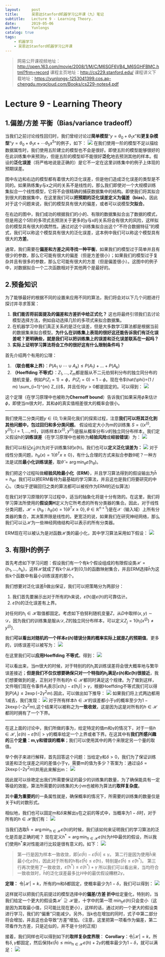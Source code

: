 ```yaml
---
layout:     post
title:      吴恩达Stanford机器学习公开课（九）笔记
subtitle:   Lecture 9 - Learning Theory.
date:       2019-05-06
author:     Yunlongs
catalog: true
tags:
    - 机器学习
    - 吴恩达Stanford机器学习公开课
---
```


>网易公开课视频地址：http://open.163.com/movie/2008/1/M/C/M6SGF6VB4_M6SGHFBMC.html?frm=record
课程主页地址：http://cs229.stanford.edu/
课程讲义下载地址：https://yunlongs-1253041399.cos.ap-chengdu.myqcloud.com/Books/cs229-notes4.pdf

# Lecture 9 - Learning Theory

## 1.偏差/方差 平衡（Bias/variance tradeoff）
当我们之前讨论线性回归时，我们曾经讨论过**简单模型**“$y=\theta_{0}+\theta_{1} x$”和**更复杂模型**“$y=\theta_{0}+\theta_{1} x+\cdots \theta_{5} x^{5}$”的例子，如下：
![](https://yunlongs-1253041399.cos.ap-chengdu.myqcloud.com/image/Stanford/lecture-9-1.jpg)
在我们使用一阶的模型不足以描绘数据属性时，我们使用五阶建立的模型也不会是很好。即使五阶的模型能够很好的在此训练集中来预测y，但是五阶的模型却不能很好**泛化**地去预测其他的样本。假设的**泛化误差**（将严格地说是正确的）是它不一定在这里训练集中的例子上体现的预期误差。

图中左边和右边的模型都有着很大的泛化误差，但是他们造成泛化误差的类型是不同的。如果熟练集y与x之间的关系不是线性的，那么我们即使对一个大规模训练集拟合一个线性模型，它将不会很精确的捕获数据集中的结构。即使我们将其拟合到很大的数据集中，在这里我们可以**把预期的泛化误差定义为偏差（bias）**。因此对于这个问题来说，我们的模型具有很大的偏差，或者可以说模型**欠拟合**。

在右边的图中，我们成功的根据我们的小的、有限的数据集拟合出了数据的模式，但是用这个5阶的多项式去预测关于更多的y与x的关系将会有很大的风险，这样拟合的模型具有很大的偶然性。通过对这个训练集拟合出这个“不符合数据特征”的模式，我们可以称这个模型具有很大的泛化误差，这本例中我们可以称这个模型具有很大的**方差**。

通常，我们需要在**偏差和方差之间寻找一种平衡**，如果我们的模型过于简单并且有很少的参数，那么它可能有很大的偏差（但是方差很小）；如果我们的模型过于复杂并且有很多的参数，那么它可能有很大的方差（但是偏差很小）。这图中的例子中，对数据拟合一个二次函数相对于其他两个是最好的。

## 2.预备知识
为了能够最好的根据不同的设置来应用不同的算法，我们将会对以下几个问题进行探讨并寻求答案：
1. **我们能否将前面提及的偏差和方差折中给正式化？** 这也将最终引领我们去讨论模型选择方法，例如自动选择几阶的多项式来拟合数据集。
2. 在机器学习中我们真正关系的是泛化误差，但是大多数学习算法都是根据当前的数据集来拟合模型。**为什么在训练集上表现的很好这还能告诉我们有泛化误差呢？更明确些，就是我们可以把训练集上的误差和泛化误差联系在一起吗？**
3. **实际上证明学习算法将会工作的很好这有什么限制条件吗？**

首先介绍两个有用的公理：
1. **（联合概率上界）**：$P\left(A_{1} \cup \cdots \cup A_{k}\right) \leq P\left(A_{1}\right)+\ldots+P\left(A_{k}\right)$
2. **（Hoeffding 不等式）**：$Z_{1}, \dots, Z_{m}$都是服从不二元伯努利分布的独立同分布的随机变量，例如$P\left(Z_{i}=1\right)=\phi$，$P\left(Z_{i}=0\right)=1-\phi$。现在令$\hat{\phi}=(1 / m) \sum_{i=1}^{m} Z_{i}$，并且任何$\gamma>0$都是固定的。可以得到：
![](https://yunlongs-1253041399.cos.ap-chengdu.myqcloud.com/image/Stanford/lecture-9-5.jpg)

这个定理（在学习原理中也被称为**Chernoff bound**）告诉我们如果采用$\hat{\phi}$来估计$\phi$，即使当m很大时，其和$\phi$的真实值相差很大的概率会很小。

----
我们使用二分类问题$y \in\{0,1\}$来简化我们的探索过程，注意**我们可以将其泛化到其他问题中，包过回归和多分类问题**。 假设给定大小为m的训练集
$S=\{(x^{(i)},y^{(i)});i=1,...,m \}$，训练样本$\left(x^{(i)}, y^{(i)}\right)$是服从概率分布$\mathcal{D}$的独立同分布样本，我们定义假设h的**训练误差**（在学习原理中也被称为**经验风险**或**经验错误**）为：
![](https://yunlongs-1253041399.cos.ap-chengdu.myqcloud.com/image/Stanford/lecture-9-6.jpg)


我们可以标记$\hat{\varepsilon}_{S}(h)$为对于训练集S的$\hat{\varepsilon}(h)$。我们也可以**定义泛化误差为：**
![](https://yunlongs-1253041399.cos.ap-chengdu.myqcloud.com/image/Stanford/lecture-9-7.jpg)
对于线性分类问题，$h_{\theta}(x)=1\left\{\theta^{T} x \geq 0\right\}$，有什么合理的方式来拟合参数θ呢？一种方法是试图**最小化训练误差**，取$\hat{\theta}=\arg \min _{\theta} \hat{\varepsilon}\left(h_{\theta}\right)$。

我们把这个过程叫做**经验风险最小化（ERM）**，并且学习算法得到的假设输出为$\hat{h}=h_{\hat{\theta}}$。我们可以把ERM看待为最基础的学习算法，并且这也是我们将要研究的中心。（类似于逻辑回归之类的算法都可以被视作为ERM的近似算法）

在我们对学习原理的学习过程中，适当的抽象化将是十分有效的。在这里，我们将学习算法所使用的**假设类H**定义为它所考虑的所有分类器的集合。因此，对于线性分类问题，$\mathcal{H}=\left\{h_{\theta} : h_{\theta}(x)=1\left\{\theta^{T} x \geq 0\right\}, \theta \in \mathbb{R}^{n+1}\right\}$是在$\mathcal{X}$（输入域）上所有分类器的集合，其决策界限是线性的。更宽泛的说，如果我们在研究神经网络，那么我们可以让$\mathcal{H}$为一些神经网络结构可以表示的所有分类器。

ERM现在可以被认为是对函数$\mathcal{H}$类的最小化，其中学习算法采用如下假设：
![](https://yunlongs-1253041399.cos.ap-chengdu.myqcloud.com/image/Stanford/lecture-9-8.jpg)

## 3. 有限H的例子
首先考虑如下学习问题：假设我们有一个有k个假设组成的有限假设类$\mathcal{H}=\left\{h_{1}, \dots, h_{k}\right\}$，这样$\mathcal{H}$就成了有k个从$\mathcal{X}$到{0,1}的函数映射集合，并且ERM选择$\hat{h}$为这些k个函数中有最小训练误差的那个。

我们想要对泛化误差$\hat{h}$做出保证，我们可以把策略分为两部分：
1. 我们首先要展示出对于所有的h来说，$\hat{\varepsilon}(h)$是${\varepsilon}(h)$的可靠估计。
2. $\hat{\varepsilon}(h)$的泛化误差有上界。

对任何的$h_{i} \in \mathcal{H}$取值都固定。考虑如下伯努利随机变量$Z$，从$D$中取样$(x, y) \sim \mathcal{D}$，因为我们的训练集是服从$\mathcal{D}, Z$的独立同分布样本，可以定义$Z_j=1\left\{h_{i}(x^{(j)}) \neq y^{(j)}\right\}$.

我们**可以看出对随机的一个样本$\varepsilon(h)$错误分类的概率实际上就是$Z_j$的预期值**。更多的，训练误差可以被写为：
![](https://yunlongs-1253041399.cos.ap-chengdu.myqcloud.com/image/Stanford/lecture-9-8.jpg)

在这里我们可以**应用Hoeffding 不等式**，得到：
![](https://yunlongs-1253041399.cos.ap-chengdu.myqcloud.com/image/Stanford/lecture-9-10.jpg)

可以看出来，当m很大的时候，对于特别的的$h_i$其训练误差将会很大概率地与繁华误差接近；**但是我们不仅仅想要确保只对一个特指的$h_i$满足$\varepsilon(h)$和$\hat{\varepsilon}(h)$很接近**，我们想要做到的是，正别对于所有的$h \in \mathcal{H}$都同时满足这个规律。为了做到这样，文件哦们现在令事件$A_i$表示$\left|\varepsilon\left(h_{i}\right)-\hat{\varepsilon}\left(h_{i}\right)\right|>\gamma$，根据Hoeffding不等式我们可以得到$P\left(A_{i}\right) \leq 2 \exp \left(-2 \gamma^{2} m\right)$.因此，可以做出如下推导：
![](https://yunlongs-1253041399.cos.ap-chengdu.myqcloud.com/image/Stanford/lecture-9-2.jpg)
如果我们将上式两边都用1减去，我们发现：
![](https://yunlongs-1253041399.cos.ap-chengdu.myqcloud.com/image/Stanford/lecture-9-3.jpg)
对于所有样本$h \in \mathcal{H}$的误差都小于$γ$的概率至少为$1-2 k \exp \left(-2 \gamma^{2} m\right)$,这个结果可以被称之为**一致收敛**，这是因为这是对所有的$h \in \mathcal{H}$都同时拥有了一个下界。

-----
在这上面的讨论中，我们所做的事为，给定特定的值m和γ的情况下，对于一些$h \in \mathcal{H},|\varepsilon(h)-\hat{\varepsilon}(h)|>\gamma$的概率给定一个上界或者下界。在这其中有**我们所感兴趣的三个定量：m,γ和错误的概率**；我们可以使用其中的两个来限定另一个量的取值。

举个例子来进行解释，首先回答这个问题：当给定γ和$\delta>0$，我们为了保证训练误差和泛化误差之间的差值小于γ，需要m的值为多少？答案为：通过设$\delta=2 k \exp \left(-2 \gamma^{2} m\right)$并用此来解出m：
![](https://yunlongs-1253041399.cos.ap-chengdu.myqcloud.com/image/Stanford/lecture-9-11.jpg)

因此就可以徐艳定出我们所需要保证的最少的训练集的数量，为了确保能具有一定等级的效能，算法所需要的训练集的大小m也被称为算法的**取样复杂度**。

其中**最为重要的**的一条属性就是，确保概率的情况下，所需要的训练集的数量仅是关于k的对数形式。

相似地，我们也可以固定m和$\delta$来解出γ在之前的等式中，当概率为$1-\delta$时，对于所有的$h \in \mathcal{H}$我们有：
![](https://yunlongs-1253041399.cos.ap-chengdu.myqcloud.com/image/Stanford/lecture-9-12.jpg)

当我们选取$\hat{h}=\arg \min _{h \in \mathcal{H}} \hat{\varepsilon}(h)$的时候，我们该如何来证明我们的学习算法的泛化是否是正确的呢？
现在定义$h^{*}=\arg \min _{h \in \mathcal{H}} \varepsilon(h)$为$H$中最优的假设，所以我们使用$h^*$来对性能进行比较是很有意义的。如下：
![](https://yunlongs-1253041399.cos.ap-chengdu.myqcloud.com/image/Stanford/lecture-9-4.jpg)
>第一行是因为样本一致收敛，即$|\varepsilon(\hat{h})-\hat{\varepsilon}(\hat{h})| \leq \gamma$。
第二行是因为使用$\hat{h}$来最小化$\hat{\varepsilon}(h)$，因此对于所有的h有$\hat{\varepsilon}(\hat{h}) \leq \hat{\varepsilon}(h)$，特别是$\hat{\varepsilon}(\hat{h}) \leq \hat{\varepsilon}\left(h^{*}\right)$。
第三行再次使用了一致收敛，$\hat{\varepsilon}(h^*) \leq {\varepsilon}(h^*)+\gamma$
所以我们可以看出来，当均符合一致收敛时，$\hat{h}$的泛化误差最多比$H$中的最优假设糟糕$2γ$。

**定理：** 令$|\mathcal{H}|=k$，所有的m和δ都固定，使概率最少为$1-δ$，我们可以得到：
![](https://yunlongs-1253041399.cos.ap-chengdu.myqcloud.com/image/Stanford/lecture-9-13.jpg)

这样就可以把我们先前提过的模型选择中的**偏差/方差 折中**给定量化，特别的，当我们给定一个更大的假设类$\mathcal{H}^{\prime} \supseteq \mathcal{H}$是，十字中的第一项 $\min _{h} \varepsilon(h)$只会变小（这是因为其取最小值，只可能比现在更小），这样的话，通过对的一个更大的假设类进行学习，我们的“偏重”只能减少。另外，当k也在增加的同时，式子中第二部分将会增加，并且这也会导致“方差”增加。（注意，这里把第一项看作为偏差，第二项看作为方差，只是近似的，并不是十分的正规）

接着，我们同样也可以得到如下的**取样复杂度界限**：
**Corollary**：令$|\mathcal{H}|=k$，所有$\delta, \gamma$都固定，然后保持$\varepsilon(\hat{h}) \leq \min _{h \in \mathcal{H}} \varepsilon(h)+2 \gamma$的概率最少为$1-δ$，就可以满足：
![](https://yunlongs-1253041399.cos.ap-chengdu.myqcloud.com/image/Stanford/lecture-9-14.jpg)